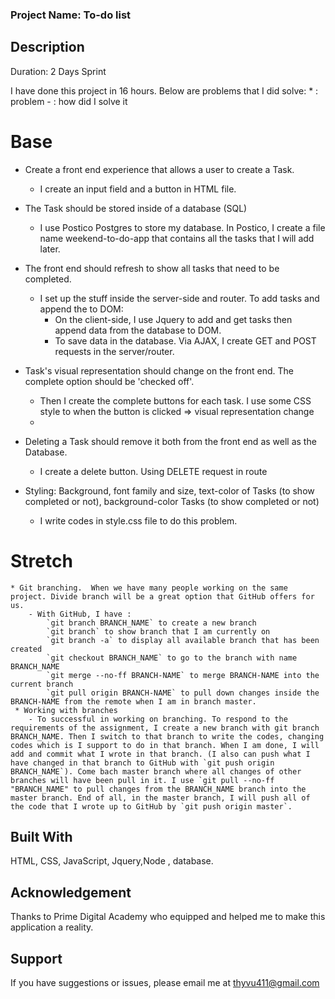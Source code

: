 ### Project Name: To-do list

## Description
Duration: 2 Days Sprint

 I have done this project in 16 hours.
 Below are problems that I did solve:
    * : problem
    - : how did I solve it

  # Base 
  * Create a front end experience that allows a user to create a Task.
    - I create an input field and a button in HTML file.

  * The Task should be stored inside of a database (SQL)
    - I use Postico Postgres to store my database. In Postico, I create a file name weekend-to-do-app that contains all the tasks that I will add later.

  * The front end should refresh to show all tasks that need to be completed.
    - I set up the stuff inside the server-side and router. To add tasks and append the to DOM:  
        - On the client-side, I use Jquery to add and get tasks then append data from the database to DOM.
        - To save data in the database. Via AJAX, I create GET and POST requests in the server/router.

  * Task's visual representation should change on the front end. The complete option should be  'checked off'. 
    - Then I create the complete buttons for each task. I use some CSS style to when the button is clicked => visual representation change
    - 
  * Deleting a Task should remove it both from the front end as well as the Database.
    - I create a delete button. Using DELETE request in route
        
  * Styling: Background, font family and size, text-color of Tasks (to show completed or not), background-color Tasks (to show completed or not)
    - I write codes in style.css file to do this problem.


        
  # Stretch
    * Git branching.  When we have many people working on the same project. Divide branch will be a great option that GitHub offers for us.
        - With GitHub, I have :
            `git branch BRANCH_NAME` to create a new branch
            `git branch` to show branch that I am currently on
            `git branch -a` to display all available branch that has been created
            `git checkout BRANCH_NAME` to go to the branch with name BRANCH_NAME
            `git merge --no-ff BRANCH-NAME` to merge BRANCH-NAME into the current branch
            `git pull origin BRANCH-NAME` to pull down changes inside the BRANCH-NAME from the remote when I am in branch master. 
     * Working with branches
        - To successful in working on branching. To respond to the requirements of the assignment, I create a new branch with git branch BRANCH_NAME. Then I switch to that branch to write the codes, changing codes which is I support to do in that branch. When I am done, I will add and commit what I wrote in that branch. (I also can push what I have changed in that branch to GitHub with `git push origin BRANCH_NAME`). Come bach master branch where all changes of other branches will have been pull in it. I use `git pull --no-ff "BRANCH_NAME" to pull changes from the BRANCH_NAME branch into the master branch. End of all, in the master branch, I will push all of the code that I wrote up to GitHub by `git push origin master`. 


## Built With
HTML, CSS, JavaScript, Jquery,Node , database.

## Acknowledgement
Thanks to Prime Digital Academy who equipped and helped me to make this application a reality. 

## Support
If you have suggestions or issues, please email me at thyvu411@gmail.com

